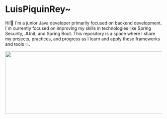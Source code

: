 # LuisPiquinRey~
<!DOCTYPE html>
Hi!👋 I´m a junior Java developer primarily focused on backend development. I´m currently focused on improving my skills in technologies like Spring Security, JUnit, and Spring Boot. This repository is a space where I share my projects, practices, and progress as I learn and apply these frameworks and tools 💥.


<img src="https://github.com/user-attachments/assets/c9506ddd-a790-484e-917e-48baed4f6da2" 
width="1000px" height="200px">


